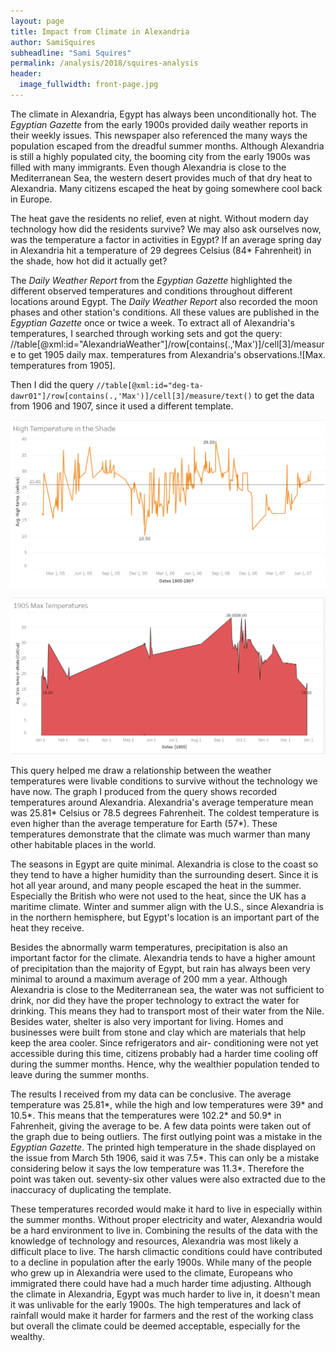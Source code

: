 ```yaml
---
layout: page
title: Impact from Climate in Alexandria
author: SamiSquires
subheadline: "Sami Squires"
permalink: /analysis/2018/squires-analysis
header:
  image_fullwidth: front-page.jpg
---
```

The climate in Alexandria, Egypt has always been unconditionally hot.  The _Egyptian Gazette_ from the early 1900s provided daily weather reports in  their weekly issues. This newspaper also referenced the many ways the population  escaped from the dreadful summer months. Although Alexandria is still a highly  populated city, the booming city from the early 1900s was filled with many  immigrants. Even though Alexandria is close to the Mediterranean Sea, the  western desert provides much of that dry heat to Alexandria. Many citizens  escaped the heat by going somewhere cool back in Europe.

The heat gave the residents no relief, even at night. Without modern day technology how did the residents survive? We may also ask ourselves now, was the temperature a factor in activities in Egypt? If an average spring day in Alexandria hit a temperature of 29 degrees Celsius (84* Fahrenheit) in the shade, how hot did it actually get?

The *Daily Weather Report* from the _Egyptian Gazette_ highlighted the different observed temperatures and conditions throughout different locations around Egypt. The *Daily Weather Report* also recorded the moon phases and other station's conditions. All these values are published in the _Egyptian Gazette_ once or twice a week. To extract all of Alexandria's temperatures, I searched through working sets and got the query:  //table[@xml:id="AlexandriaWeather"]/row[contains(.,'Max')]/cell[3]/measure to get 1905 daily max. temperatures from Alexandria's observations.![Max. temperatures from  1905].

Then I did the query `//table[@xml:id="deg-ta-dawr01"]/row[contains(.,'Max')]/cell[3]/measure/text()` to get the data from 1906 and 1907, since it used a different template.

![graph](squires-graph2.png)

![graph](squires-graph.png)

This query helped me draw a relationship between the weather temperatures were livable conditions to survive without the technology we have now. The graph I produced from the query shows recorded temperatures around Alexandria. Alexandria's average temperature mean was 25.81* Celsius or 78.5 degrees Fahrenheit. The coldest temperature is even higher than the average temperature for Earth (57*). These temperatures demonstrate that the climate was much warmer than many other habitable places in the world.

The seasons in Egypt are quite minimal. Alexandria is close to the coast so they tend to have a higher humidity than the surrounding desert. Since it is hot all year around, and many people escaped the heat in the summer. Especially the British who were not used to the heat, since the UK has a maritime climate. Winter and summer align with the U.S., since Alexandria is in the northern hemisphere, but Egypt's location is an important part of the heat they receive.

Besides the abnormally warm temperatures, precipitation is also an important factor for the climate. Alexandria tends to have a higher amount of precipitation than the majority of Egypt, but rain has always been very minimal to around a maximum average of 200 mm a year. Although Alexandria is close to the Mediterranean sea, the water was not sufficient to drink, nor did they have the proper technology to extract the water for drinking. This means they had to transport most of their water from the Nile. Besides water, shelter is also very important for living. Homes and businesses were built from stone and clay which are materials that help keep the area cooler. Since refrigerators and air- conditioning were not yet accessible during this time, citizens probably had a harder time cooling off during the summer months. Hence, why the wealthier population tended to leave during the summer months.

The results I received from my data can be conclusive. The average temperature was 25.81*, while the high and low temperatures were 39* and 10.5*. This means that the temperatures were 102.2* and 50.9* in Fahrenheit, giving the average to be. A few data points were taken out of the graph due to being outliers. The first outlying point was a mistake in the _Egyptian Gazette_. The printed high temperature in the shade displayed on the issue from March 5th 1906, said it was 7.5*. This can only be a mistake considering below it says the low temperature was 11.3*. Therefore the point was taken out. seventy-six other values were also extracted due to the inaccuracy of duplicating the template.

These temperatures recorded would make it hard to live in especially within the summer months. Without proper electricity and water, Alexandria would be a hard environment to live in. Combining the results of the data with the knowledge of technology and resources, Alexandria was most likely a difficult place to live. The harsh climactic conditions could have contributed to a decline in population after the early 1900s. While many of the people who grew up in Alexandria were used to the climate, Europeans who immigrated there could have had a much harder time adjusting. Although the climate in Alexandria, Egypt was much harder to live in, it doesn't mean it was unlivable for the early 1900s. The high temperatures and lack of rainfall would make it harder for farmers and the rest of the working class but overall the climate could be deemed acceptable, especially for the wealthy.
